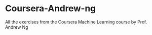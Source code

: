 # Coursera-Andrew-ng
All the exercises from the Coursera Machine Learning course by Prof. Andrew Ng

